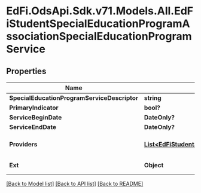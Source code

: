 # EdFi.OdsApi.Sdk.v71.Models.All.EdFiStudentSpecialEducationProgramAssociationSpecialEducationProgramService

## Properties

Name | Type | Description | Notes
------------ | ------------- | ------------- | -------------
**SpecialEducationProgramServiceDescriptor** | **string** | Indicates the service being provided to the student by the special education program. | 
**PrimaryIndicator** | **bool?** | True if service is a primary service. | [optional] 
**ServiceBeginDate** | **DateOnly?** | First date the student was in this option for the current school year. | [optional] 
**ServiceEndDate** | **DateOnly?** | Last date the student was in this option for the current school year. | [optional] 
**Providers** | [**List&lt;EdFiStudentSpecialEducationProgramAssociationSpecialEducationProgramServiceProvider&gt;**](EdFiStudentSpecialEducationProgramAssociationSpecialEducationProgramServiceProvider.md) | An unordered collection of studentSpecialEducationProgramAssociationSpecialEducationProgramServiceProviders. The staff providing the service to the student. | [optional] 
**Ext** | **Object** | Extensions to the StudentSpecialEducationProgramAssociationSpecialEducationProgramService entity. | [optional] 

[[Back to Model list]](../README.md#documentation-for-models) [[Back to API list]](../README.md#documentation-for-api-endpoints) [[Back to README]](../README.md)


